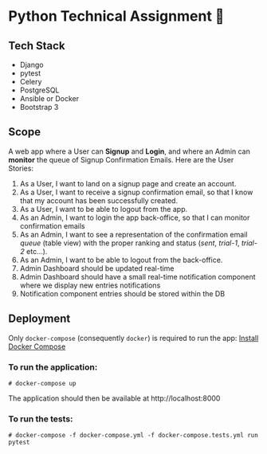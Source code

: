 # Python Technical Assignment 🙂

## Tech Stack

* Django
* pytest
* Celery
* PostgreSQL
* Ansible or Docker
* Bootstrap 3

## Scope

A web app where a User can **Signup** and **Login**, and where an Admin can **monitor** the queue of Signup Confirmation Emails. Here are the User Stories:

1. As a User, I want to land on a signup page and create an account.
2. As a User, I want to receive a signup confirmation email, so that I know that my account has been successfully created.
3. As a User, I want to be able to logout from the app.
4. As an Admin, I want to login the app back-office, so that I can monitor confirmation emails
5. As an Admin, I want to see a representation of the confirmation email *queue* (table view) with the proper ranking and status (*sent*, *trial-1*, *trial-2* etc…).
6. As an Admin, I want to be able to logout from the back-office.
7. Admin Dashboard should be updated real-time
8. Admin Dashboard should have a small real-time notification component where we display new entries notifications
9. Notification component entries should be stored within the DB 

## Deployment

Only `docker-compose` (consequently `docker`) is required to run the app: [Install Docker Compose](https://docs.docker.com/compose/install/)

### To run the application:

    # docker-compose up

The application should then be available at http://localhost:8000

### To run the tests:

    # docker-compose -f docker-compose.yml -f docker-compose.tests.yml run pytest
